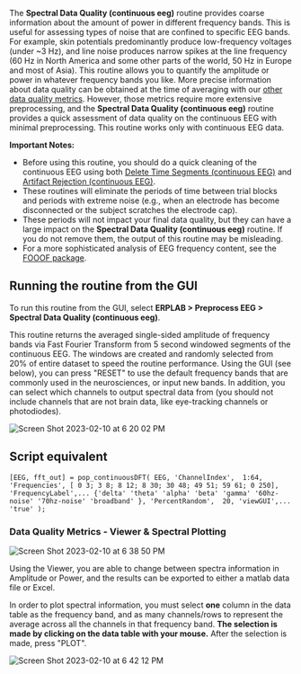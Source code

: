 The **Spectral Data Quality (continuous eeg)** routine provides coarse information about the amount of power in different frequency bands. This is useful for assessing types of noise that are confined to specific EEG bands. For example, skin potentials predominantly produce low-frequency voltages (under ~3 Hz), and line noise produces narrow spikes at the line frequency (60 Hz in North America and some other parts of the world, 50 Hz in Europe and most of Asia). This routine allows you to quantify the amplitude or power in whatever frequency bands you like. More precise information about data quality can be obtained at the time of averaging with our [other data quality metrics](https://github.com/lucklab/erplab/wiki/ERPLAB-Data-Quality-Metrics). However, those metrics require more extensive preprocessing, and the **Spectral Data Quality (continuous eeg)** routine provides a quick assessment of data quality on the continuous EEG with minimal preprocessing. This routine works only with continuous EEG data.

**Important Notes:**
* Before using this routine, you should do a quick cleaning of the continuous EEG using both [Delete Time Segments (continuous EEG)](https://github.com/lucklab/erplab/wiki/Continuous-EEG-Preprocessing) and [Artifact Rejection (continuous EEG)](https://github.com/lucklab/erplab/wiki/Artifact-Rejection-in-Continuous-Data).
* These routines will eliminate the periods of time between trial blocks and periods with extreme noise (e.g., when an electrode has become disconnected or the subject scratches the electrode cap).
* These periods will not impact your final data quality, but they can have a large impact on the **Spectral Data Quality (continuous eeg)** routine. If you do not remove them, the output of this routine may be misleading.
* For a more sophisticated analysis of EEG frequency content, see the [FOOOF package](https://fooof-tools.github.io/fooof/).

## Running the routine from the GUI 

To run this routine from the GUI, select **ERPLAB > Preprocess EEG > Spectral Data Quality (continuous eeg)**.

This routine returns the averaged single-sided amplitude of frequency bands via Fast Fourier Transform from 5 second windowed segments of the continuous EEG. The windows are created and randomly selected from 20% of entire dataset to speed the routine performance. Using the GUI (see below), you can press "RESET" to use the default frequency bands that are commonly used in the neurosciences, or input new bands. In addition, you can select which channels to output spectral data from (you should not include channels that are not brain data, like eye-tracking channels or photodiodes). 

![Screen Shot 2023-02-10 at 6 20 02 PM](https://user-images.githubusercontent.com/45770852/218234071-3153471f-c0d9-4975-80a8-904eb6e7e326.png)

## Script equivalent

`[EEG, fft_out] = pop_continuousDFT( EEG, 'ChannelIndex',  1:64, 'Frequencies', [ 0 3; 3 8; 8 12; 8 30; 30 48; 49 51; 59 61; 0 250], 'FrequencyLabel',...
 {'delta' 'theta' 'alpha' 'beta' 'gamma' '60hz-noise' '70hz-noise' 'broadband' }, 'PercentRandom',  20, 'viewGUI',...
 'true' );`

### Data Quality Metrics - Viewer & Spectral Plotting

![Screen Shot 2023-02-10 at 6 38 50 PM](https://user-images.githubusercontent.com/45770852/218235081-73460924-6d8c-4554-ada2-566fb230d0d7.png)


Using the Viewer, you are able to change between spectra information in Amplitude or Power, and the results can be exported to either a matlab data file or Excel. 

In order to plot spectral information, you must select **one** column in the data table as the frequency band, and as many channels/rows to represent the average across all the channels in that frequency band. **The selection is made by clicking on the data table with your mouse.**
After the selection is made, press "PLOT". 


![Screen Shot 2023-02-10 at 6 42 12 PM](https://user-images.githubusercontent.com/45770852/218234910-7e321c8b-4df8-424d-8548-4db3af152ae7.png)










